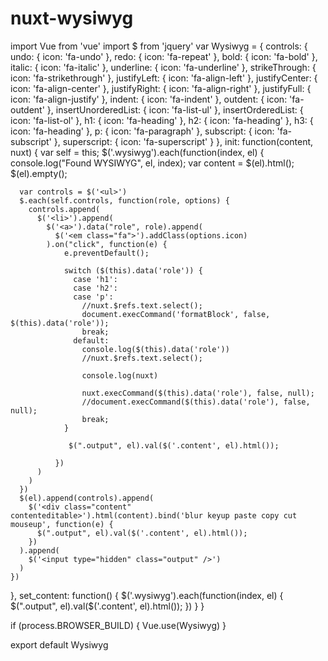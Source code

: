 # nuxt-wysiwyg

import Vue from 'vue'
import $ from 'jquery'
var Wysiwyg = {
  controls: {
    undo: {
      icon: 'fa-undo'
    },
    redo: {
      icon: 'fa-repeat'
    },
    bold: {
      icon: 'fa-bold'
    },
    italic: {
      icon: 'fa-italic'
    },
    underline: {
      icon: 'fa-underline'
    },
    strikeThrough: {
      icon: 'fa-strikethrough'
    },
    justifyLeft: {
      icon: 'fa-align-left'
    },
    justifyCenter: {
      icon: 'fa-align-center'
    },
    justifyRight: {
      icon: 'fa-align-right'
    },
    justifyFull: {
      icon: 'fa-align-justify'
    },
    indent: {
      icon: 'fa-indent'
    },
    outdent: {
      icon: 'fa-outdent'
    },
    insertUnorderedList: {
      icon: 'fa-list-ul'
    },
    insertOrderedList: {
      icon: 'fa-list-ol'
    },
    h1: {
      icon: 'fa-heading'
    },
    h2: {
      icon: 'fa-heading'
    },
    h3: {
      icon: 'fa-heading'
    },
    p: {
      icon: 'fa-paragraph'
    },
    subscript: {
      icon: 'fa-subscript'
    },
    superscript: {
      icon: 'fa-superscript'
    }
  },
  init: function(content, nuxt) {
    var self = this;
    $('.wysiwyg').each(function(index, el) {
      console.log("Found WYSIWYG", el, index);
      var content = $(el).html();
      $(el).empty();

      var controls = $('<ul>')
      $.each(self.controls, function(role, options) {
        controls.append(
          $('<li>').append(
            $('<a>').data("role", role).append(
              $('<em class="fa">').addClass(options.icon)
            ).on("click", function(e) {
                e.preventDefault();

                switch ($(this).data('role')) {
                  case 'h1':
                  case 'h2':
                  case 'p':
                    //nuxt.$refs.text.select();
                    document.execCommand('formatBlock', false, $(this).data('role'));
                    break;
                  default:
                    console.log($(this).data('role'))
                    //nuxt.$refs.text.select();
        
                    console.log(nuxt)

                    nuxt.execCommand($(this).data('role'), false, null);
                    //document.execCommand($(this).data('role'), false, null);
                    break;
                }

                 $(".output", el).val($('.content', el).html());

              })
          )
        )
      })
      $(el).append(controls).append(
        $('<div class="content" contenteditable>').html(content).bind('blur keyup paste copy cut mouseup', function(e) {
          $(".output", el).val($('.content', el).html());
        })
      ).append(
        $('<input type="hidden" class="output" />')
      )
    })
  },
  set_content: function() {
    $('.wysiwyg').each(function(index, el) {
      $(".output", el).val($('.content', el).html());
    })
  }
}

if (process.BROWSER_BUILD) {
  Vue.use(Wysiwyg)
}

export default Wysiwyg
